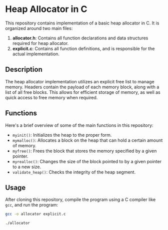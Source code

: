 # Heap Allocator in C

This repository contains implementation of a basic heap allocator in C. It is organized around two main files:

1. **allocator.h**: Contains all function declarations and data structures required for heap allocator.
2. **explicit.c**: Contains all function definitions, and is responsible for the actual implementation.

## Description

The heap allocator implementation utilizes an explicit free list to manage memory. Headers contain the payload of each memory block, along with a list of all free blocks. This allows for efficient storage of memory, as well as quick access to free memory when required.

## Functions

Here's a brief overview of some of the main functions in this repository:

- `myinit()`: Initializes the heap to the proper form.
- `mymalloc()`: Allocates a block on the heap that can hold a certain amount of memory.
- `myfree()`: Frees the block that stores the memory specified by a given pointer.
- `myrealloc()`: Changes the size of the block pointed to by a given pointer to a new size.
- `validate_heap()`: Checks the integrity of the heap segment.

## Usage

After cloning this repository, compile the program using a C compiler like `gcc`, and run the program:

```bash
gcc -o allocator explicit.c

./allocator
```

